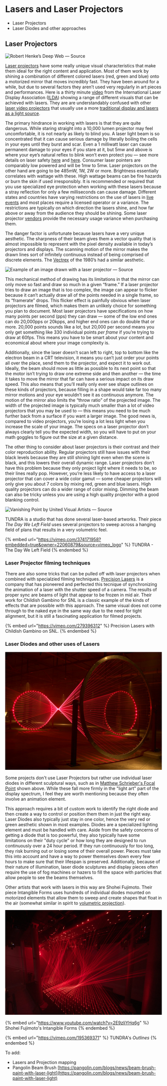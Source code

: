 # Lasers and Laser Projectors

* Laser Projectors
* Laser Diodes and other approaches

## Laser Projectors <a href="#0eb1" id="0eb1"></a>

![Robert Henke’s Deep Web — Source](https://miro.medium.com/max/1400/1\*QvpOJek61D4lrM8IrVfUkg.png)

[Laser projectors](https://en.wikipedia.org/wiki/Laser\_projector) have some really unique visual characteristics that make them ideal for the right content and application. Most of them work by shining a combination of different colored lasers (red, green and blue) onto a motorized mirror that moves incredibly fast. They have been around for a while, but due to several factors they aren’t used very regularly in art pieces and performances. Here is a thirty minute [video](https://www.youtube.com/watch?v=o1b5P\_3OkEc) from the International Laser Display Association ([ILDA](http://www.ilda.com)) showing a range of different visuals that can be achieved with lasers. They are are understandably confused with other [laser video projectors](https://en.wikipedia.org/wiki/Laser\_video\_display) that usually use a more [traditional display and lasers as a light source](http://pro.sony.com/bbsc/ssr/show-projectors/resource.solutions.bbsccms-assets-show-projectors-laserprojectorslandingpage.shtml).

The primary hindrance in working with lasers is that they are quite dangerous. While staring straight into a 10,000 lumen projector may feel uncomfortable, it is not nearly as likely to blind you. A laser light beam is so concentrated that it can cause serious damage by literally boiling the cells in your eyes until they burst and scar. Even a 1 milliwatt laser can cause permanent damage to your eyes if you stare at it, but 5mw and above is where your eye’s natural reflex to blink won’t even protect you — see more details on laser safety [here](https://en.wikipedia.org/wiki/Laser\_safety) and [here](http://www.laserpointersafety.com/FAQ/FAQ.html). Consumer laser pointers are comparably low powered and will be 1mw to 5mw. Laser projectors on the other hand are going to be 485mW, 1W, 2W or more. Brightness essentially correlates with wattage with these. High wattage beams can be fire hazards or burn the skin if used irresponsibly. It is recommended or required that you use specialized eye protection when working with these lasers because a stray reflection for only a few milliseconds can cause damage. Different states and countries have varying restrictions on the use of lasers in [live events](https://en.wikipedia.org/wiki/Laser\_lighting\_display) and most places require a licensed operator or a variance. The restrictions are typically on which direction the lasers shine, and how far above or away from the audience they should be shining. Some laser projector [vendors](http://x-laser.us) provide the necessary usage variance when purchasing them.

The danger factor is unfortunate because lasers have a very unique aesthetic. The sharpness of their beam gives them a vector quality that is almost impossible to represent with the pixel density available in today’s projectors and displays. The scanning motion of the mirror makes the drawn lines sort of infinitely continuous instead of being comprised of discrete elements. The [Vectrex](https://en.wikipedia.org/wiki/Vectrex) of the 1980’s had a similar aesthetic.

![Example of an image drawn with a laser projector — Source](https://miro.medium.com/max/1200/1\*GKCKqnW5cPwlhteNLIvhKg.png)

This mechanical method of drawing has its limitations in that the mirror can only move so fast and draw so much in a given “frame.” If a laser projector tries to draw an image that is too complex, the image can appear to flicker because it can’t actually draw all of the points needed in a single frame, so its “framerate” drops. This flicker effect is painfully obvious when laser projectors are filmed, which makes them an unlikely choice for something you plan to document. Most laser projectors have specifications on how many points per second (pps) they can draw — some of the low end ones can do 20,000pps or 20kpps, and higher end ones can do double that or more. 20,000 points sounds like a lot, but 20,000 per second means you only get something like 330 individual points _per frame_ if you’re trying to draw at 60fps. This means you have to be smart about your content and economical about where your image complexity is.

Additionally, since the laser doesn’t scan left to right, top to bottom like the electron beam in a CRT television, it means you can’t just order your points all over the place, send them to the projector, and expect it to work out. Ideally, the beam should move as little as possible to its next point so that the motor isn’t trying to draw one extreme side and then another — the time it takes to move the mirror that far can have a serious impact on its draw speed. This also means that you’ll really only ever see shape outlines on these kinds of projectors, because filling in a shape would take far too many mirror motions and your eye wouldn’t see it as continuous anymore. The motion of the mirror also limits the “throw ratio” of the projected image. The width of the projected image is typically much smaller than a lot of video projectors that you may be used to — this means you need to be much further back from a surface if you want a larger image. The good news is, compared to video projectors, you’re losing a lot less light when you increase the scale of your image. The specs on a laser projector don’t always clearly tell you the expected width, so you will have to put on your math goggles to figure out the size at a given distance.

The other thing to consider about laser projectors is their contrast and their color reproduction ability. Regular projectors still have issues with their black levels because they are still shining light even when the scene is black, and this lowers their overall dynamic range. Laser projectors don’t have this problem because they only project light where it needs to be, so their lines really pop. However, you’re less likely to have access to a laser projector that can cover a wide color gamut — some cheaper projectors will only give you about 7 colors by mixing red, green and blue lasers. High quality projectors can do a wider range of color mixing. Dimming the beam can also be tricky unless you are using a high quality projector with a good blanking control.

![Vanishing Point by United Visual Artists — Source](https://miro.medium.com/max/1400/1\*NQmzbfWD31fI4eD3XsQPjQ.jpeg)

TUNDRA is a studio that has done several laser-based artworks. Their piece _The Day We Left Field_ uses several projectors to sweep across a hanging field of plans that results in a very volumetric feel.

{% embed url="https://vimeo.com/374171958?embedded=true&owner=22060879&source=vimeo_logo" %}
TUNDRA - The Day We Left Field
{% endembed %}

### Laser Projector filming techniques

There are also some tricks that can be pulled off with laser projectors when combined with specialzied filming techniques. [Precision Lasers](https://www.precisionlasers.com) is a company that has pioneered and perfected this tecnique of synchronizing the animation of a laser with the shutter speed of a camera. The results of proper sync are beams of light that appear to be frozen in mid air. Their work for Childish Gambino for SNL is a classic example of the kinds of effects that are possible with this approach. The same visual does not come through to the naked eye in the same way due to the need for tight alignment, but it is still a fascinating application for filmed projects.

{% embed url="https://vimeo.com/279396312" %}
Precision Lasers with Childish Gambino on SNL.
{% endembed %}

### Laser Diodes and other uses of Lasers

![Matthew Schreiber's Focal Point](../.gitbook/assets/Ontario.jpg)

Some projects don't use Laser Projectors but rather use individual laser diodes in different sculptural ways, such as in [Matthew Schrieber's Focal Point](https://www.matthewschreiber.com/laser-catalog/focal-point-series) shown above. While these fall more firmly in the "light art" part of the display spectrum, I feel they are worth mentioning because they often involve an animation element.

This approach requires a bit of custom work to identify the right diode and then create a way to control or position them them in just the right way. Laser Diodes also typically just stay in one color, hence the very red or green aesthetic shown in most examples. Diodes are a specialized lighting element and must be handled with care. Aside from the safety concerns of getting a diode that is too powerful, they also typically have some limitations on their "duty cycle" or how long they are designed to run continuously over a 24 hour period. If they run continuously for too long, they risk burning out or losing some of their overall power. Pieces must take this into account and have a way to power themselves down every few hours to make sure that their lifespan is preserved. Additionally, because of their nature of illumination, laser diode sculptures and display pieces often require the use of fog machines or hazers to fill the space with particles that allow people to see the beams themselves.

Other artists that work with lasers in this way are Shohei Fujimoto. Their piece Intangible Forms uses hundreds of individual diodes mounted on motorized elements that allow them to sweep and create shapes that float in the air (somewhat similar in spirit to [volumetric projection](../techniques/volumetric-projection.md)).

![Shohei Fujimoto - Intangible Forms](../.gitbook/assets/artechouse-nyc-Intangible-Forms-by-Shohei-Fujimoto-12-Credit-dubsbydesign-1500x1000.jpg)

{% embed url="https://www.youtube.com/watch?v=2E9zliYHq6g" %}
Shohei Fujimoto's Intangible Forms
{% endembed %}

{% embed url="https://vimeo.com/195369371" %}
TUNDRA's _Outlines_
{% endembed %}

To add:

* Lasers and Projection mapping
* Pangolin Beam Brush [https://pangolin.com/blogs/news/beam-brush-paint-with-laser-light](https://pangolin.com/blogs/news/beam-brush-paint-with-laser-light)
